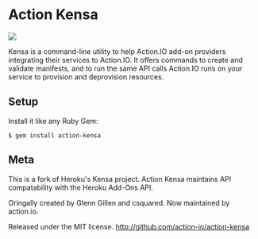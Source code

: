 Action Kensa
============

<img src="https://secure.travis-ci.org/action-io/action-kensa.png" />

Kensa is a command-line utility to help Action.IO add-on providers integrating
their services to Action.IO. It offers commands to create and validate manifests,
and to run the same API calls Action.IO runs on your service to provision and
deprovision resources.


## Setup ######################################################################

Install it like any Ruby Gem:

    $ gem install action-kensa


## Meta #######################################################################

This is a fork of Heroku's Kensa project. Action Kensa maintains API
compatability with the Heroku Add-Ons API.

Oringally created by Glenn Gillen and csquared. Now maintained by
action.io.

Released under the MIT license. http://github.com/action-io/action-kensa

